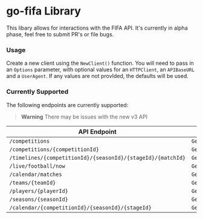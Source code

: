 # go-fifa Library
This libary allows for interactions with the FIFA API. It's currently in alpha phase, feel free to submit PR's or file bugs.

### Usage
Create a new client using the `NewClient()` function. You will need to pass in an `Options` parameter, with optional values for an `HTTPClient`, an `APIBaseURL` and a `UserAgent`. If any values are not provIded, the defaults will be used.

### Currently Supported
The following endpoints are currently supported:

> **Warning**
> There may be issues with the new v3 API

| API Endpoint                                                | Function               |
| ----------------------------------------------------------- | ---------------------- |
| `/competitions`                                             | `GetCompetitions()`    |
| `/competitions/{competitionId}`                             | `GetCompetition()`     |
| `/timelines/{competitionId}/{seasonId}/{stageId}/{matchId}` | `GetMatchEvents()`     |
| `/live/football/now`                                        | `GetCurrentMatches()`  |
| `/calendar/matches`                                         | `GetTodaysMatches()`   |
| `/teams/{teamId}`                                           | `GetTeam()`            |
| `/players/{playerId}`                                       | `GetPlayer()`          |
| `/seasons/{seasonId}`                                       | `GetSeason()`          |
| `/calendar/{competitionId}/{seasonId}/{stageId}`            | `GetSeasonStandings()` |